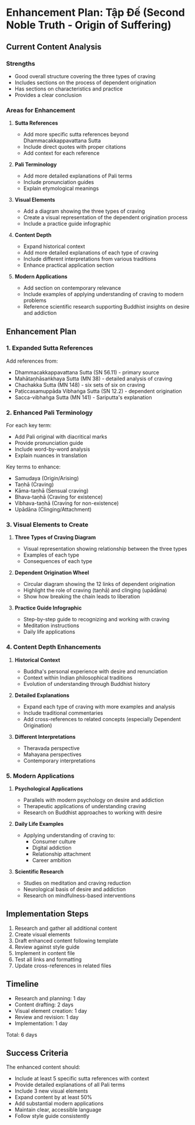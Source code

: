 # Enhancement Plan: Tập Đế (Second Noble Truth - Origin of Suffering)

## Current Content Analysis

### Strengths
- Good overall structure covering the three types of craving
- Includes sections on the process of dependent origination
- Has sections on characteristics and practice
- Provides a clear conclusion

### Areas for Enhancement
1. **Sutta References**
   - Add more specific sutta references beyond Dhammacakkappavattana Sutta
   - Include direct quotes with proper citations
   - Add context for each reference

2. **Pali Terminology**
   - Add more detailed explanations of Pali terms
   - Include pronunciation guides
   - Explain etymological meanings

3. **Visual Elements**
   - Add a diagram showing the three types of craving
   - Create a visual representation of the dependent origination process
   - Include a practice guide infographic

4. **Content Depth**
   - Expand historical context
   - Add more detailed explanations of each type of craving
   - Include different interpretations from various traditions
   - Enhance practical application section

5. **Modern Applications**
   - Add section on contemporary relevance
   - Include examples of applying understanding of craving to modern problems
   - Reference scientific research supporting Buddhist insights on desire and addiction

## Enhancement Plan

### 1. Expanded Sutta References

Add references from:
- Dhammacakkappavattana Sutta (SN 56.11) - primary source
- Mahātaṇhāsaṅkhaya Sutta (MN 38) - detailed analysis of craving
- Chachakka Sutta (MN 148) - six sets of six on craving
- Paṭiccasamuppāda Vibhaṅga Sutta (SN 12.2) - dependent origination
- Sacca-vibhaṅga Sutta (MN 141) - Sariputta's explanation

### 2. Enhanced Pali Terminology

For each key term:
- Add Pali original with diacritical marks
- Provide pronunciation guide
- Include word-by-word analysis
- Explain nuances in translation

Key terms to enhance:
- Samudaya (Origin/Arising)
- Taṇhā (Craving)
- Kāma-taṇhā (Sensual craving)
- Bhava-taṇhā (Craving for existence)
- Vibhava-taṇhā (Craving for non-existence)
- Upādāna (Clinging/Attachment)

### 3. Visual Elements to Create

1. **Three Types of Craving Diagram**
   - Visual representation showing relationship between the three types
   - Examples of each type
   - Consequences of each type

2. **Dependent Origination Wheel**
   - Circular diagram showing the 12 links of dependent origination
   - Highlight the role of craving (taṇhā) and clinging (upādāna)
   - Show how breaking the chain leads to liberation

3. **Practice Guide Infographic**
   - Step-by-step guide to recognizing and working with craving
   - Meditation instructions
   - Daily life applications

### 4. Content Depth Enhancements

1. **Historical Context**
   - Buddha's personal experience with desire and renunciation
   - Context within Indian philosophical traditions
   - Evolution of understanding through Buddhist history

2. **Detailed Explanations**
   - Expand each type of craving with more examples and analysis
   - Include traditional commentaries
   - Add cross-references to related concepts (especially Dependent Origination)

3. **Different Interpretations**
   - Theravada perspective
   - Mahayana perspectives
   - Contemporary interpretations

### 5. Modern Applications

1. **Psychological Applications**
   - Parallels with modern psychology on desire and addiction
   - Therapeutic applications of understanding craving
   - Research on Buddhist approaches to working with desire

2. **Daily Life Examples**
   - Applying understanding of craving to:
     - Consumer culture
     - Digital addiction
     - Relationship attachment
     - Career ambition

3. **Scientific Research**
   - Studies on meditation and craving reduction
   - Neurological basis of desire and addiction
   - Research on mindfulness-based interventions

## Implementation Steps

1. Research and gather all additional content
2. Create visual elements
3. Draft enhanced content following template
4. Review against style guide
5. Implement in content file
6. Test all links and formatting
7. Update cross-references in related files

## Timeline

- Research and planning: 1 day
- Content drafting: 2 days
- Visual element creation: 1 day
- Review and revision: 1 day
- Implementation: 1 day

Total: 6 days

## Success Criteria

The enhanced content should:
- Include at least 5 specific sutta references with context
- Provide detailed explanations of all Pali terms
- Include 3 new visual elements
- Expand content by at least 50%
- Add substantial modern applications
- Maintain clear, accessible language
- Follow style guide consistently
